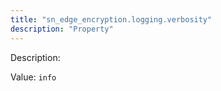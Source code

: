 ```yaml
---
title: "sn_edge_encryption.logging.verbosity"
description: "Property"
---
```


Description: 

Value: `info`